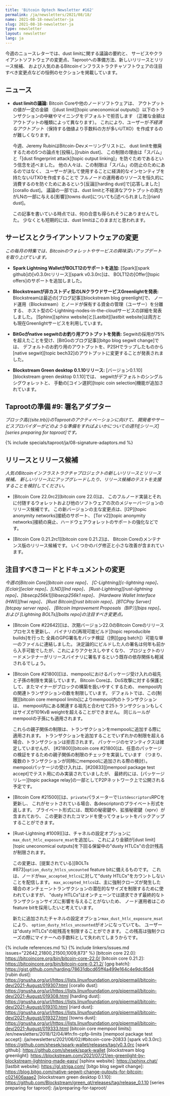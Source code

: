 ```yaml
---
title: 'Bitcoin Optech Newsletter #162'
permalink: /ja/newsletters/2021/08/18/
name: 2021-08-18-newsletter-ja
slug: 2021-08-18-newsletter-ja
type: newsletter
layout: newsletter
lang: ja
---
```

今週のニュースレターでは、dust limitに関する議論の要約と、
サービスやクライアントソフトウェアの変更点、Taprootへの準備方法、新しいリリースとリリース候補、
および人気のあるBitcoinインフラストラクチャソフトウェアの注目すべき変更点などの恒例のセクションを掲載しています。

## ニュース

- **dust limitの議論:** Bitcoin Coreや他のノードソフトウェアは、 アウトプットの値が一定の金額
  （[dust limit][topic uneconomical outputs]）以下のトランザクションの中継やマイニングをデフォルトで拒否します
  （正確な金額はアウトプットの種類によって異なります）。
  これにより、ユーザーが*不経済なアウトプット*（保持する価値より手数料の方が多いUTXO）を作成するのが難しくなります。

  今週、Jeremy RubinはBitcoin-Devメーリングリストに、
  dust limitを撤廃するための5つの論点を[投稿し][rubin dust]、
  この制限の理由は「スパム」と「[dust fingerprint attack][topic output linking]」を防ぐためであるという信念を述べました。
  他の人々は、この制限は「スパム」の防止のためにあるのではなく、
  ユーザーが決して使用することに経済的なインセンティブを持たないUTXOを作成することで
  フルノードの運用者のリソースを恒久的に消費するのを防ぐためにあるという[反論][harding dust]で[応答しました][corallo dust]。
  議論の一部では、dust limitと不経済なアウトプットの両方がLNの一部に与える[影響][towns dust]についても[述べられました][riard dust]。

  この記事を書いている時点では、何の合意も得られそうにありませんでした。
  少なくとも短期的には、dust limitはこのままだと思われます。

## サービスとクライアントソフトウェアの変更

*この毎月の特集では、Bitcoinのウォレットやサービスの興味深いアップデートを取り上げています。*

- **Spark Lightning WalletがBOLT12のサポートを追加:**
  [Spark][spark github]の[v0.3.0rcリリース][spark v0.3.0rc]は、
  BOLT12の[Offer][topic offers]のサポートを追加しました。

- **Blockstreamが非カストディ型のLNクラウドサービスGreenlightを発表:**
  Blockstreamは最近の[ブログ記事][blockstream blog greenlight]で、
  ノード運用（Blockstream）とノードが保有する資金の管理（ユーザー）を分離する、
  ホスト型のC-Lightning-nodes-in-the-cloudサービスの詳細を発表しました。
  [Sphinx][sphinx website]と[Lastbit][lastbit website]は両方とも現在Greenlightサービスを利用しています。

- **BitGoがnative segwitのお釣り用アウトプットを発表:**
  Segwitの採用が75%を超えたことを受け、[BitGoのブログ記事][bitgo blog segwit change]では、
  デフォルトのお釣り用のアウトプットを、P2SHでラップしたものから
  [native segwit][topic bech32]のアウトプットに変更することが発表されました。

- **Blockstream Green desktop 0.1.10リリース:**
  [バージョン0.1.10][blockstream green desktop 0.1.10]では、
  segwitがデフォルトのシングルシグウォレットと、
  手動の[コイン選択][topic coin selection]機能が追加されています。

## Taprootの準備 #9: 署名アダプター

*ブロック高{{site.trb}}のTaprootのアクティベーションに向けて、
開発者やサービスプロバイダーがどのような準備をすればよいかについての週刊[シリーズ][series preparing for taproot]です。*

{% include specials/taproot/ja/08-signature-adaptors.md %}

## リリースとリリース候補

*人気のBitcoinインフラストラクチャプロジェクトの新しいリリースとリリース候補。
新しいリリースにアップグレードしたり、リリース候補のテストを支援することを検討してください。*

- [Bitcoin Core 22.0rc2][bitcoin core 22.0]は、
  このフルノード実装とそれに付随するウォレットおよび他のソフトウェアの次のメジャーバージョンのリリース候補です。
  この新バージョンの主な変更点は、[I2P][topic anonymity networks]接続のサポート、
  [Tor v2][topic anonymity networks]接続の廃止、ハードウェアウォレットのサポートの強化などです。

- [Bitcoin Core 0.21.2rc1][bitcoin core 0.21.2]は、
  Bitcoin Coreのメンテナンス版のリリース候補です。
  いくつかのバグ修正と小さな改善が含まれています。

## 注目すべきコードとドキュメントの変更

*今週の[Bitcoin Core][bitcoin core repo]、
[C-Lightning][c-lightning repo]、[Eclair][eclair repo]、[LND][lnd repo]、
[Rust-Lightning][rust-lightning repo]、[libsecp256k1][libsecp256k1 repo]、
[Hardware Wallet Interface (HWI)][hwi repo]、
[Rust Bitcoin][rust bitcoin repo]、[BTCPay Server][btcpay server repo]、
[Bitcoin Improvement Proposals（BIP）][bips repo]、および
[Lightning BOLTs][bolts repo]の注目すべき変更点。*

- [Bitcoin Core #22642][]は、次期バージョン22.0のBitcoin Coreのリリースプロセスを更新し、
  バイナリの[再現可能ビルド][topic reproducible builds]を行った
  全員のGPG署名をバッチ検証（[例][gpg batch]）可能な単一のファイルに連結しました。
  決定論的にビルドした人の署名は何年も前から入手可能でしたが、これによりアクセスしやすくなり、
  プロジェクトのリードメンテナーがリリースバイナリに署名するという既存の依存関係も軽減されるでしょう。

- [Bitcoin Core #21800][]は、mempoolにおけるパッケージ受け入れの祖先と子孫の制限を実装しています。
  Bitcoin Coreは、DoS攻撃に対する保護として、またマイナーがブロックの構築を扱いやすくするため、
  mempool内の関連トランザクションの数を制限しています。
  デフォルトでは、この[制限][bitcoin core mempool limits]によりmempool内のトランザクションは、
  mempool内にある関連する祖先と合わせて25トランザクションもしくはサイズが101KvB weightを超えることができません。
  同じルールがmempoolの子孫にも適用されます。

  これらの親子関係の制限は、トランザクションをmempoolに追加する際に適用されます。
  トランザクションを追加することでいずれかの制限を超える場合、トランザクションは拒否されます。
  パッケージのセマンティクスは確定していませんが、
  [#21800][bitcoin core #21800]は、任意のパッケージの検証をするための親子関係の制限のチェックを実装しています
 （つまり、複数のトランザクションが同時にmempoolに追加される際の検討）。
  mempoolパッケージの受け入れは、[#20833][mempool package test accept]でテスト用にのみ実装されていましたが、
  最終的には、[パッケージリレー][topic package relay]の一部としてP2Pネットワーク上で公開される予定です。

- [Bitcoin Core #21500][]は、`private`パラメーターで`listdescriptors`RPCを更新し、
  これがセットされている場合、各descriptorのプライベート形式を返します。
  プライベート形式には、既知の秘密鍵や、拡張秘密鍵（xprv）が含まれており、
  この更新されたコマンドを使ってウォレットをバックアップすることができます。

- [Rust-Lightning #1009][]は、チャネルの設定オプションに`max_dust_htlc_exposure_msat`を追加し、
  これにより金額が[dust limit][topic uneconomical outputs]を下回る保留中の"dusty HTLCs"の合計残高が制限されます。

  この変更は、[提案されている][BOLTs #873]`option_dusty_htlcs_uncounted` feature bitに備えるものです。
  これは、ノードが`max_accepted_htlcs`に対して"dusty HTLCs"をカウントしないことを配信します。
  `max_accepted_htlcs`は、主に強制クローズが発生した場合のオンチェーントランザクションの潜在的なサイズを制限するために使われていますが、
  "dusty HTLCs"はオンチェーンでは請求できず最終的なトランザクションサイズに影響を与えることがないため、
  ノード運用者はこのfeature bitを採用したいと考えています。

  新たに追加されたチャネルの設定オプション`max_dust_htlc_exposure_msat`により、
  `option_dusty_htlcs_uncounted`がオンになっていても、
  ユーザーは"dusty HTLCs"の総残高を制限することができます。
  この残高は強制クローズの際にマイナーへの手数料として失われてしまうからです。

{% include references.md %}
{% include linkers/issues.md issues="22642,21800,21500,1009,873" %}
[bitcoin core 22.0]: https://bitcoincore.org/bin/bitcoin-core-22.0/
[bitcoin core 0.21.2]: https://bitcoincore.org/bin/bitcoin-core-0.21.2/
[gpg batch]: https://gist.github.com/harding/78631dbcd65ff4a499e164c4e9dc85d4
[rubin dust]: https://gnusha.org/url/https://lists.linuxfoundation.org/pipermail/bitcoin-dev/2021-August/019307.html
[corallo dust]: https://gnusha.org/url/https://lists.linuxfoundation.org/pipermail/bitcoin-dev/2021-August/019308.html
[harding dust]: https://gnusha.org/url/https://lists.linuxfoundation.org/pipermail/bitcoin-dev/2021-August/019310.html
[riard dust]: https://gnusha.org/url/https://lists.linuxfoundation.org/pipermail/bitcoin-dev/2021-August/019327.html
[towns dust]: https://gnusha.org/url/https://lists.linuxfoundation.org/pipermail/bitcoin-dev/2021-August/019333.html
[bitcoin core mempool limits]: /en/newsletters/2018/12/04/#fn:fn-cpfp-limits
[mempool package test accept]: /ja/newsletters/2021/06/02/#bitcoin-core-20833
[spark v0.3.0rc]: https://github.com/shesek/spark-wallet/releases/tag/v0.3.0rc
[spark github]: https://github.com/shesek/spark-wallet
[blockstream blog greenlight]: https://blockstream.com/2021/07/21/en-greenlight-by-blockstream-lightning-made-easy/
[sphinx website]: https://sphinx.chat/
[lastbit website]: https://gl.striga.com/
[bitgo blog segwit change]: https://blog.bitgo.com/native-segwit-change-outputs-for-bitcoin-c021406aaae2
[blockstream green desktop 0.1.10]: https://github.com/Blockstream/green_qt/releases/tag/release_0.1.10
[series preparing for taproot]: /ja/preparing-for-taproot/
